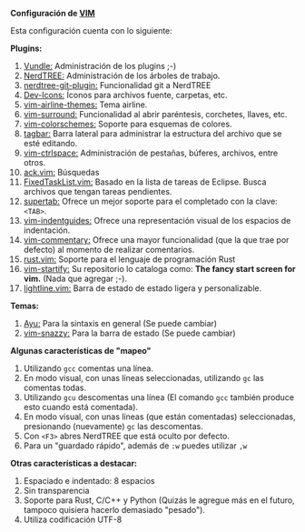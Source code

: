 **Configuración de [VIM](https://www.vim.org/)**

Esta configuración cuenta con lo siguiente:

**Plugins:**

1. [Vundle:](https://github.com/VundleVim/Vundle.vim) Administración de los plugins ;-)
2. [NerdTREE:](https://github.com/preservim/nerdtree) Administración de los árboles de trabajo.
3. [nerdtree-git-plugin:](https://github.com/Xuyuanp/nerdtree-git-plugin) Funcionalidad git a NerdTREE
4. [Dev-Icons:](https://github.com/ryanoasis/vim-devicons) Íconos para archivos fuente, carpetas, etc.
5. [vim-airline-themes:](https://github.com/vim-airline/vim-airline-themes) Tema airline.
6. [vim-surround:](https://github.com/tpope/vim-surround) Funcionalidad al abrir paréntesis, corchetes, llaves, etc.
7. [vim-colorschemes:](https://github.com/flazz/vim-colorschemes) Soporte para esquemas de colores.
8. [tagbar:](https://github.com/majutsushi/tagbar) Barra lateral para administrar la estructura del archivo 
que se esté editando.
9. [vim-ctrlspace:](https://github.com/vim-ctrlspace/vim-ctrlspace) Administración de pestañas, búferes, archivos, entre otros.
10. [ack.vim:](https://github.com/mileszs/ack.vim) Búsquedas
11. [FixedTaskList.vim:](https://github.com/fisadev/FixedTaskList.vim) Basado en la lista de tareas de Eclipse. 
Busca archivos que tengan tareas pendientes.
12. [supertab:](https://github.com/ervandew/supertab) Ofrece un mejor soporte para el completado con la clave: ```<TAB>```.
13. [vim-indentguides:](https://github.com/thaerkh/vim-indentguides) Ofrece una representación visual de los 
espacios de indentación.
14. [vim-commentary:](https://github.com/tpope/vim-commentary) Ofrece una mayor funcionalidad 
(que la que trae por defecto) al momento de realizar comentarios.
15. [rust.vim:](https://github.com/rust-lang/rust.vim) Soporte para el lenguaje de programación Rust
16. [vim-startify:](https://github.com/mhinz/vim-startify) Su repositorio lo cataloga como: 
**The fancy start screen for vim.** (Nada que agregar ;-).
17. [lightline.vim:](https://github.com/itchyny/lightline.vim) Barra de estado de estado ligera y personalizable.

**Temas:**

1. [Ayu:](https://github.com/ayu-theme/ayu-vim) Para la sintaxis en general (Se puede cambiar)
2. [vim-snazzy:](https://github.com/connorholyday/vim-snazzy) Para la barra de estado (Se puede cambiar)

**Algunas características de "mapeo"**

1. Utilizando ```gcc``` comentas una línea.
2. En modo visual, con unas líneas seleccionadas, utilizando ```gc``` las comentas todas.
3. Utilizando ```gcu``` descomentas una línea (El comando ```gcc``` también produce esto cuando está comentada).
4. En modo visual, con unas líneas (que están comentadas) seleccionadas, presionando (nuevamente) ```gc``` las descomentas.
5. Con ```<F3>``` abres NerdTREE que está oculto por defecto.
6. Para un "guardado rápido", además de ```:w``` puedes utilizar ```,w```

**Otras características a destacar:**

1. Espaciado e indentado: 8 espacios
2. Sin transparencia
3. Soporte para Rust, C/C++ y Python (Quizás le agregue más en el futuro, tampoco quisiera hacerlo demasiado "pesado").
4. Utiliza codificación UTF-8
